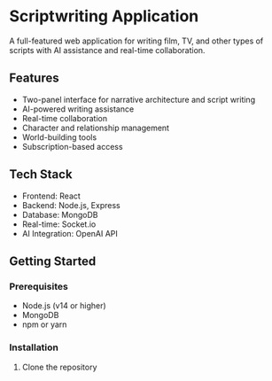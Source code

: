 # Scriptwriting Application

A full-featured web application for writing film, TV, and other types of scripts with AI assistance and real-time collaboration.

## Features

- Two-panel interface for narrative architecture and script writing
- AI-powered writing assistance
- Real-time collaboration
- Character and relationship management
- World-building tools
- Subscription-based access

## Tech Stack

- Frontend: React
- Backend: Node.js, Express
- Database: MongoDB
- Real-time: Socket.io
- AI Integration: OpenAI API

## Getting Started

### Prerequisites

- Node.js (v14 or higher)
- MongoDB
- npm or yarn

### Installation

1. Clone the repository